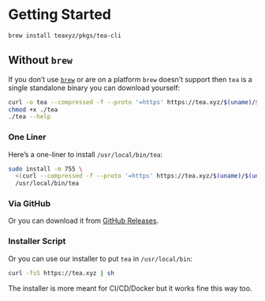 # Getting Started

```sh
brew install teaxyz/pkgs/tea-cli
```

## Without `brew`

If you don’t use [`brew`] or are on a platform `brew` doesn’t support  then
`tea` is a single standalone binary you can download yourself:

```sh
curl -o tea --compressed -f --proto '=https' https://tea.xyz/$(uname)/$(uname -m)
chmod +x ./tea
./tea --help
```

### One Liner

Here’s a one-liner to install `/usr/local/bin/tea`:

```sh
sudo install -m 755 \
  <(curl --compressed -f --proto '=https' https://tea.xyz/$(uname)/$(uname -m)) \
  /usr/local/bin/tea
```

### Via GitHub

Or you can download it from [GitHub Releases].

### Installer Script

Or you can use our installer to put `tea` in `/usr/local/bin`:

```sh
curl -fsS https://tea.xyz | sh
```

The installer is more meant for CI/CD/Docker but it works fine this way too.

[`brew`]: https://brew.sh
[GitHub Releases]: https://github.com/teaxyz/cli/releases
